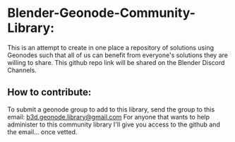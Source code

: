 # Blender-Geonode-Community-Library:

This is an attempt to create in one place a repository of solutions using Geonodes such that all of us can benefit from everyone's solutions they are willing to share.
This github repo link will be shared on the Blender Discord Channels.

## How to contribute:

To submit a geonode group to add to this library, send the group to this email: b3d.geonode.library@gmail.com
For anyone that wants to help administer to this community library I'll give you access to the github and the email... once vetted.
